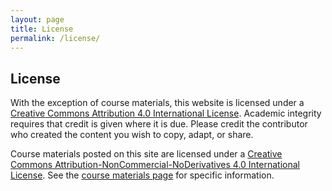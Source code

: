 ```yaml
---
layout: page
title: License
permalink: /license/
---
```


## License

With the exception of course materials, this website is licensed under a [Creative Commons Attribution 4.0 International License](http://creativecommons.org/licenses/by/4.0/). Academic integrity requires that credit is given where it is due. Please credit the contributor who created the content you wish to copy, adapt, or share.

Course materials posted on this site are licensed under a [Creative Commons Attribution-NonCommercial-NoDerivatives 4.0 International License](http://creativecommons.org/licenses/by-nc-nd/4.0/). See the [course materials page](/course-materials/) for specific information.